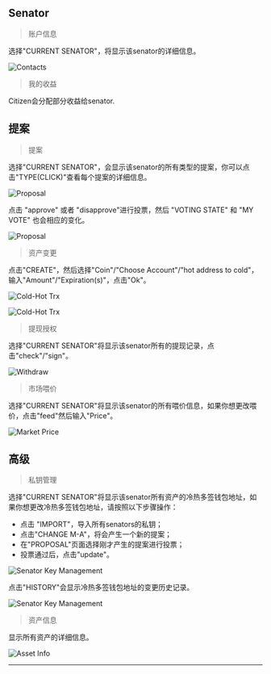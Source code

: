 ## Senator

> 账户信息

选择"CURRENT SENATOR"，将显示该senator的详细信息。

![Contacts](/img/wallets/hxindicator/senator-account-info.png)

> 我的收益

Citizen会分配部分收益给senator.

## 提案

> 提案

选择"CURRENT SENATOR"，会显示该senator的所有类型的提案，你可以点击"TYPE(CLICK)"查看每个提案的详细信息。

![Proposal](/img/wallets/hxindicator/proposal.png)

点击 "approve" 或者 "disapprove"进行投票，然后 "VOTING STATE" 和 "MY VOTE" 也会相应的变化。

![Proposal](/img/wallets/hxindicator/approve.png)

> 资产变更

点击"CREATE"，然后选择"Coin"/"Choose Account"/"hot address to cold"，输入"Amount"/"Expiration(s)"，点击"Ok"。

![Cold-Hot Trx](/img/wallets/hxindicator/create-cold-hot-tx.png)

![Cold-Hot Trx](/img/wallets/hxindicator/create-cold-hot-tx1.png)

> 提现授权

选择"CURRENT SENATOR"将显示该senator所有的提现记录，点击"check"/"sign"。

![Withdraw](/img/wallets/hxindicator/authorized-withdraw.png)

> 市场喂价

选择"CURRENT SENATOR"将显示该senator的所有喂价信息，如果你想更改喂价，点击"feed"然后输入"Price"。

![Market Price](/img/wallets/hxindicator/martet-price.png)

## 高级

> 私钥管理

选择"CURRENT SENATOR"将显示该senator所有资产的冷热多签钱包地址，如果你想更改冷热多签钱包地址，请按照以下步骤操作：

* 点击 "IMPORT"，导入所有senators的私钥；
* 点击"CHANGE M-A"，将会产生一个新的提案；
* 在"PROPOSAL"页面选择刚才产生的提案进行投票；
* 投票通过后，点击"update"。

![Senator Key Management](/img/wallets/hxindicator/senator-key-manage.png)

点击"HISTORY"会显示冷热多签钱包地址的变更历史记录。

![Senator Key Management](/img/wallets/hxindicator/senator-key-manage-history.png)

> 资产信息

显示所有资产的详细信息。

![Asset Info](/img/wallets/hxindicator/senator-asset-info.png)

---
